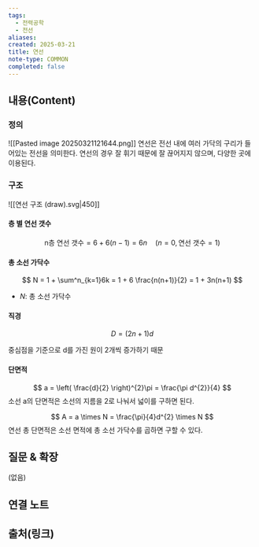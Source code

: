 ```yaml
---
tags:
  - 전력공학
  - 전선
aliases: 
created: 2025-03-21
title: 연선
note-type: COMMON
completed: false
---
```


## 내용(Content)

### 정의

![[Pasted image 20250321121644.png]]
연선은 전선 내에 여러 가닥의 구리가 들어있는 전선을 의미한다. 연선의 경우 잘 휘기 때문에 잘 끊어지지 않으며, 다양한 곳에 이용된다.

### 구조

![[연선 구조 (draw).svg|450]]
#### 층 별 연선 갯수

$$
\text{n층 연선 갯수} = 6 + 6(n-1) = 6n \quad(n = 0, \text{연선 갯수}=1)
$$


#### 총 소선 가닥수
$$
N = 1 + \sum^n_{k=1}6k = 1 + 6 \frac{n(n+1)}{2} = 1 + 3n(n+1)
$$

- $N$: 총 소선 가닥수

#### 직경

$$
D = (2n + 1) d
$$

중심점을 기준으로 d를 가진 원이 2개씩 증가하기 때문

#### 단면적

$$
a = \left( \frac{d}{2} \right)^{2}\pi  = \frac{\pi d^{2}}{4}
$$
소선 a의 단면적은 소선의 지름을 2로 나눠서 넓이를 구하면 된다.

$$
A = a \times N = \frac{\pi}{4}d^{2} \times N
$$
연선 총 단면적은 소선 면적에 총 소선 가닥수를 곱하면 구할 수 있다.

## 질문 & 확장

(없음)

## 연결 노트

## 출처(링크)

